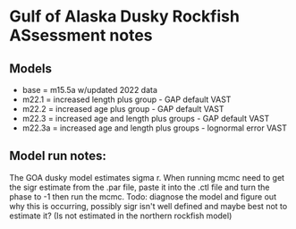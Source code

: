 # Gulf of Alaska Dusky Rockfish  ASsessment notes

## Models 

 - base = m15.5a w/updated 2022 data 
 - m22.1 = increased length plus group - GAP default VAST
 - m22.2 = increased age plus group - GAP default VAST
 - m22.3 = increased age and length plus groups - GAP default VAST
 - m22.3a = increased age and length plus groups - lognormal error VAST
 

## Model run notes:

The GOA dusky model estimates sigma r.
When running mcmc need to get the sigr estimate from the .par file, paste it into the .ctl file and turn the phase to -1 then run the mcmc.
Todo: diagnose the model and figure out why this is occurring, possibly sigr isn't well defined and maybe best not to estimate it? (Is  not estimated in the northern rockfish model)
